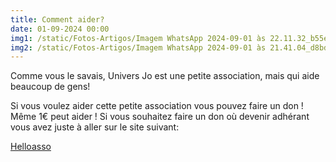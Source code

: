 ```yaml
---
title: Comment aider?
date: 01-09-2024 00:00
img1: /static/Fotos-Artigos/Imagem WhatsApp 2024-09-01 às 22.11.32_b55e5e9f.jpg
img2: /static/Fotos-Artigos/Imagem WhatsApp 2024-09-01 às 21.41.04_d8bd3ecd.jpg
---
```

Comme vous le savais, Univers Jo  est une petite association, mais qui aide beaucoup de gens!

Si vous voulez aider cette petite association vous pouvez faire un don !
Même 1€ peut aider ! Si vous souhaitez faire un don où devenir adhérant vous avez juste à aller sur le site suivant:

[Helloasso](https://www.helloasso.com/e/recherche)
